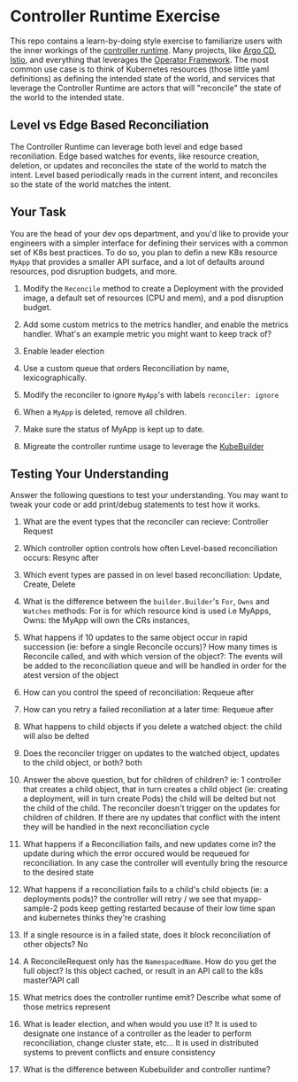 # Controller Runtime Exercise

This repo contains a learn-by-doing style exercise to familiarize users with the inner workings of the [controller runtime](https://github.com/kubernetes-sigs/controller-runtime). Many projects, like [Argo CD](https://github.com/argoproj/argo-cd), [Istio](https://github.com/istio/istio), and everything that leverages the [Operator Framework](https://operatorframework.io/). The most common use case is to think of Kubernetes resources (those little yaml definitions) as defining the intended state of the world, and services that leverage the Controller Runtime are actors that will "reconcile" the state of the world to the intended state.

## Level vs Edge Based Reconciliation

The Controller Runtime can leverage both level and edge based reconiliation. Edge based watches for events, like resource creation, deletion, or updates and reconciles the state of the world to match the intent. Level based periodically reads in the current intent, and reconciles so the state of the world matches the intent.

## Your Task

You are the head of your dev ops department, and you'd like to provide your engineers with a simpler interface for defining their services with a common set of K8s best practices. To do so, you plan to defin a new K8s resource `MyApp` that provides a smaller API surface, and a lot of defaults around resources, pod disruption budgets, and more.

1. Modify the `Reconcile` method to create a Deployment with the provided image, a default set of resources (CPU and mem), and a pod disruption budget.

1. Add some custom metrics to the metrics handler, and enable the metrics handler. What's an example metric you might want to keep track of?

1. Enable leader election

1. Use a custom queue that orders Reconciliation by name, lexicographically.

1. Modify the reconciler to ignore `MyApp`'s with labels `reconciler: ignore`

1. When a `MyApp` is deleted, remove all children.

1. Make sure the status of MyApp is kept up to date.

1. Migreate the controller runtime usage to leverage the [KubeBuilder](https://github.com/kubernetes-sigs/kubebuilder-declarative-pattern)

## Testing Your Understanding

Answer the following questions to test your understanding. You may want to tweak your code or add print/debug statements to test how it works.

1. What are the event types that the reconciler can recieve: Controller Request

1. Which controller option controls how often Level-based reconciliation occurs: Resync after

1. Which event types are passed in on level based reconciliation: Update, Create, Delete

1. What is the difference between the `builder.Builder`'s `For`, `Owns` and `Watches` methods: For is for which resource kind is used i.e MyApps, Owns: the MyApp will own the CRs instances, 

1. What happens if 10 updates to the same object occur in rapid succession (ie: before a single Reconcile occurs)? How many times is Reconcile called, and with which version of the object?: The events will be added to the reconciliation queue and will be handled in order for the atest version of the object

1. How can you control the speed of reconciliation: Requeue after

1. How can you retry a failed reconiliation at a later time: Requeue after

1. What happens to child objects if you delete a watched object: the child will also be delted

1. Does the reconciler trigger on updates to the watched object, updates to the child object, or both? both

1. Answer the above question, but for children of children? ie: 1 controller that creates a child object, that in turn creates a child object (ie: creating a deployment, will in turn create Pods) the child will be delted but not the child of the child. The reconciler doesn't trigger on the updates for children of children. If there are ny updates that conflict with the intent they will be handled in the next reconciliation cycle

1. What happens if a Reconciliation fails, and new updates come in? the update during which the error occured would be requeued for reconciliation. In any case the controller will eventully bring the resource to the desired state

1. What happens if a reconciliation fails to a child's child objects (ie: a deployments pods)? the controller will retry / we see that myapp-sample-2 pods keep getting restarted because of their low time span and kubernetes thinks they're crashing

1. If a single resource is in a failed state, does it block reconciliation of other objects? No

1. A ReconcileRequest only has the `NamespacedName`. How do you get the full object? Is this object cached, or result in an API call to the k8s master?API call

1. What metrics does the controller runtime emit? Describe what some of those metrics represent

1. What is leader election, and when would you use it? It is used to designate one instance of a controller as the leader to perform reconciliation, change cluster state, etc... It is used in distributed systems to prevent conflicts and ensure consistency

1. What is the difference between Kubebuilder and controller runtime?